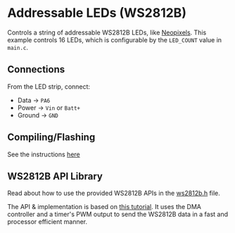 # Addressable LEDs (WS2812B)
Controls a string of addressable WS2812B LEDs, like [Neopixels](https://www.adafruit.com/category/168). This example controls 16 LEDs, which is configurable by the `LED_COUNT` value in `main.c`.

## Connections

From the LED strip, connect:

* Data -> `PA6`
* Power -> `Vin` or `Batt+`
* Ground -> `GND`

## Compiling/Flashing
See the instructions [here](../README.md)

## WS2812B API Library
Read about how to use the provided WS2812B APIs in the [ws2812b.h](./Src/ws2812b.h) file.

The API & implementation is based on [this tutorial](https://github.com/MaJerle/STM32_WS2812B_TIM_PWM_DMA). It uses the DMA controller and a timer's PWM output to send the WS2812B data in a fast and processor efficient manner.